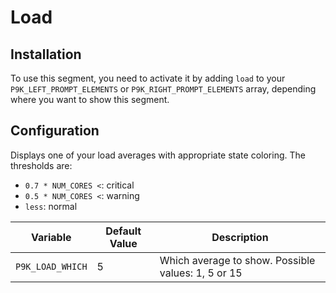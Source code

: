 # Load

## Installation

To use this segment, you need to activate it by adding `load` to your
`P9K_LEFT_PROMPT_ELEMENTS` or `P9K_RIGHT_PROMPT_ELEMENTS` array, depending
where you want to show this segment.

## Configuration

Displays one of your load averages with appropriate state coloring. The thresholds are:
- `0.7 * NUM_CORES <`: critical
- `0.5 * NUM_CORES <`: warning
- `less`: normal

| Variable | Default Value | Description |
|----------|---------------|-------------|
|`P9K_LOAD_WHICH`|5|Which average to show. Possible values: 1, 5 or 15|
